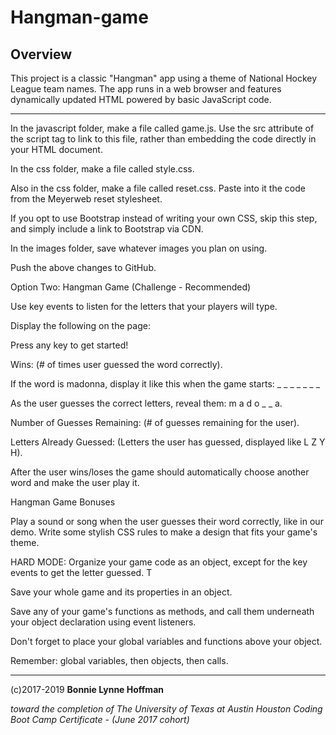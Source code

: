 # Hangman-game

## Overview

This project is a classic "Hangman" app using a theme of National Hockey League team names. The app runs in a web browser and features dynamically updated HTML powered by basic JavaScript code.


- - -




In the javascript folder, make a file called game.js. Use the src attribute of the script tag to link to this file, rather than embedding the code directly in your HTML document.

In the css folder, make a file called style.css.

Also in the css folder, make a file called reset.css. Paste into it the code from the Meyerweb reset stylesheet. 

If you opt to use Bootstrap instead of writing your own CSS, skip this step, and simply include a link to Bootstrap via CDN.

In the images folder, save whatever images you plan on using.

Push the above changes to GitHub.


Option Two: Hangman Game (Challenge - Recommended)






Use key events to listen for the letters that your players will type.



Display the following on the page:

Press any key to get started!

Wins: (# of times user guessed the word correctly).

If the word is madonna, display it like this when the game starts: _ _ _ _ _ _ _

As the user guesses the correct letters, reveal them: m a d o _ _ a.

Number of Guesses Remaining: (# of guesses remaining for the user).

Letters Already Guessed: (Letters the user has guessed, displayed like L Z Y H).



After the user wins/loses the game should automatically choose another word and make the user play it.



Hangman Game Bonuses

Play a sound or song when the user guesses their word correctly, like in our demo.
Write some stylish CSS rules to make a design that fits your game's theme.


HARD MODE: Organize your game code as an object, except for the key events to get the letter guessed. T


Save your whole game and its properties in an object.


Save any of your game's functions as methods, and call them underneath your object declaration using event listeners.


Don't forget to place your global variables and functions above your object.


Remember: global variables, then objects, then calls.



- - - 


(c)2017-2019 __Bonnie Lynne Hoffman__ 

*toward the completion of The University of Texas at Austin Houston Coding Boot Camp Certificate - (June 2017 cohort)*




